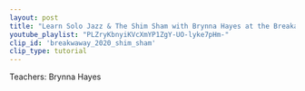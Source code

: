 ```yaml
---
layout: post
title: "Learn Solo Jazz & The Shim Sham with Brynna Hayes at the Breakaway"
youtube_playlist: "PLZryKbnyiKVcXmYP1ZgY-UO-lyke7pHm-"
clip_id: 'breakwaway_2020_shim_sham'
clip_type: tutorial
---
```



Teachers: Brynna Hayes

